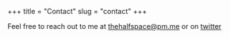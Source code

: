 +++
title = "Contact"
slug = "contact"
+++

Feel free to reach out to me at thehalfspace@pm.me or on [twitter](https://twitter.com/thehalfspace__)
